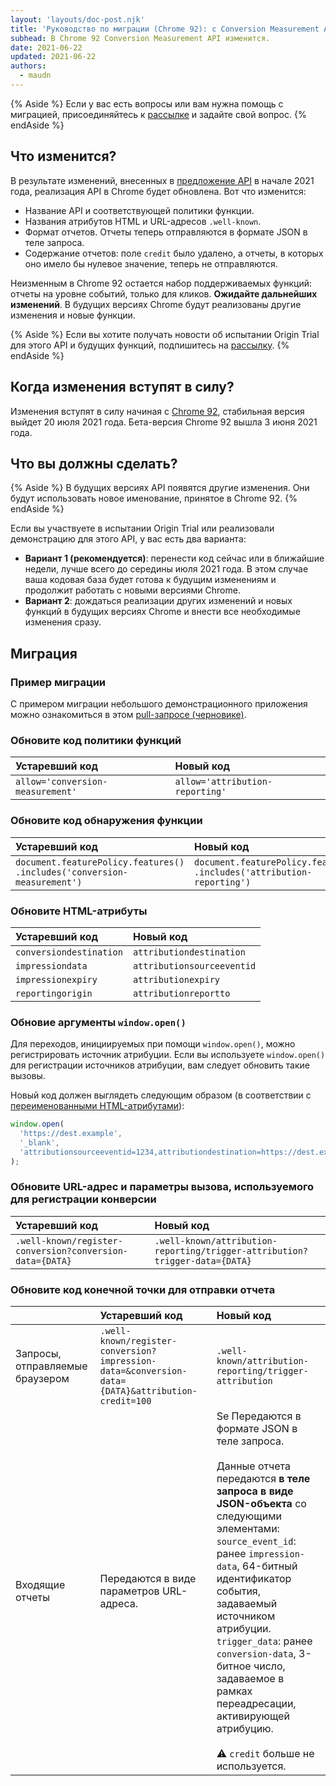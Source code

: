 ```yaml
---
layout: 'layouts/doc-post.njk'
title: 'Руководство по миграции (Chrome 92): с Conversion Measurement API на Attribution Reporting API'
subhead: В Chrome 92 Conversion Measurement API изменится.
date: 2021-06-22
updated: 2021-06-22
authors:
  - maudn
---
```


{% Aside %} Если у вас есть вопросы или вам нужна помощь с миграцией, присоединяйтесь к [рассылке](https://groups.google.com/u/1/a/chromium.org/g/attribution-reporting-api-dev) и задайте свой вопрос. {% endAside %}

## Что изменится?

В результате изменений, внесенных в [предложение API](https://github.com/WICG/conversion-measurement-api) в начале 2021 года, реализация API в Chrome будет обновлена. Вот что изменится:

- Название API и соответствующей политики функции.
- Названия атрибутов HTML и URL-адресов `.well-known`.
- Формат отчетов. Отчеты теперь отправляются в формате JSON в теле запроса.
- Содержание отчетов: поле `credit` было удалено, а отчеты, в которых оно имело бы нулевое значение, теперь не отправляются.

Неизменным в Chrome 92 остается набор поддерживаемых функций: отчеты на уровне событий, только для кликов. **Ожидайте дальнейших изменений**. В будущих версиях Chrome будут реализованы другие изменения и новые функции.

{% Aside %} Если вы хотите получать новости об испытании Origin Trial для этого API и будущих функций, подпишитесь на [рассылку](https://groups.google.com/u/1/a/chromium.org/g/attribution-reporting-api-dev). {% endAside %}

## Когда изменения вступят в силу?

Изменения вступят в силу начиная с [Chrome 92](https://chromestatus.com/features/schedule), стабильная версия выйдет 20 июля 2021 года. Бета-версия Chrome 92 вышла 3 июня 2021 года.

## Что вы должны сделать?

{% Aside %} В будущих версиях API появятся другие изменения. Они будут использовать новое именование, принятое в Chrome 92. {% endAside %}

Если вы участвуете в испытании Origin Trial или реализовали демонстрацию для этого API, у вас есть два варианта:

- **Вариант 1 (рекомендуется)**: перенести код сейчас или в ближайшие недели, лучше всего до середины июля 2021 года. В этом случае ваша кодовая база будет готова к будущим изменениям и продолжит работать с новыми версиями Chrome.
- **Вариант 2**: дождаться реализации других изменений и новых функций в будущих версиях Chrome и внести все необходимые изменения сразу.

## Миграция

### Пример миграции

С примером миграции небольшого демонстрационного приложения можно ознакомиться в этом [pull-запросе (черновике)](https://github.com/GoogleChromeLabs/trust-safety-demo/pull/4/files).

### Обновите код политики функций

<table class="simple width-full fixed-table with-heading-tint">
<thead><tr>
<th style="text-align: left;">Устаревший код</th>
<th style="text-align: left;">Новый код</th>
</tr></thead>
<tbody><tr>
<td><code>allow='conversion-measurement'</code></td>
<td><code>allow='attribution-reporting'</code></td>
</tr></tbody>
</table>

### Обновите код обнаружения функции

<table class="simple width-full fixed-table with-heading-tint">
<thead><tr>
<th style="text-align: left;">Устаревший код</th>
<th style="text-align: left;">Новый код</th>
</tr></thead>
<tbody><tr>
<td><code>document.featurePolicy.features()<br>.includes('conversion-measurement')</code></td>
<td><code>document.featurePolicy.features()<br>.includes('attribution-reporting')</code></td>
</tr></tbody>
</table>

### Обновите HTML-атрибуты

<table class="simple width-full fixed-table with-heading-tint">
<thead><tr>
<th style="text-align: left;">Устаревший код</th>
<th style="text-align: left;">Новый код</th>
</tr></thead>
<tbody>
<tr>
<td><code>conversiondestination</code></td>
<td><code>attributiondestination</code></td>
</tr>
<tr>
<td><code>impressiondata</code></td>
<td><code>attributionsourceeventid</code></td>
</tr>
<tr>
<td><code>impressionexpiry</code></td>
<td><code>attributionexpiry</code></td>
</tr>
<tr>
<td><code>reportingorigin</code></td>
<td><code>attributionreportto</code></td>
</tr>
</tbody>
</table>

### Обновие аргументы `window.open()`

Для переходов, инициируемых при помощи `window.open()`, можно регистрировать источник атрибуции. Если вы используете `window.open()` для регистрации источников атрибуции, вам следует обновить такие вызовы.

Новый код должен выглядеть следующим образом (в соответствии с [переименованными HTML-атрибутами](#update-the-html-attributes)):

```javascript
window.open(
  'https://dest.example',
  '_blank',
  'attributionsourceeventid=1234,attributiondestination=https://dest.example,attributionreportto=https://reporter.example,attributionexpiry=604800000'
);
```

### Обновите URL-адрес и параметры вызова, используемого для регистрации конверсии

<table class="simple width-full fixed-table with-heading-tint w-table--top-align">
<thead><tr>
<th style="text-align: left;">Устаревший код</th>
<th style="text-align: left;">Новый код</th>
</tr></thead>
<tbody><tr>
<td><code>.well-known/register-conversion?conversion-data={DATA}</code></td>
<td><code>.well-known/attribution-reporting/trigger-attribution?trigger-data={DATA}</code></td>
</tr></tbody>
</table>

### Обновите код конечной точки для отправки отчета

<table class="simple width-full fixed-table with-heading-tint">
<thead><tr>
<th></th>
<th style="text-align: left;">Устаревший код</th>
<th style="text-align: left;">Новый код</th>
</tr></thead>
<tbody><tr>
<td>Запросы, отправляемые браузером</td>
<td><code>.well-known/register-conversion?impression-data=&conversion-data={DATA}&attribution-credit=100</code></td>
<td>
<code>.well-known/attribution-reporting/trigger-attribution</td> </tr> <tr> <td>Входящие отчеты</td> <td> Передаются в виде параметров URL-адреса.</td> <td>Se Передаются в формате JSON в теле запроса.<br> <br> Данные отчета передаются <strong>в теле запроса в виде JSON-объекта</strong> со следующими элементами:<br> <code>source_event_id</code>: ранее <code>impression-data</code>, 64-битный идентификатор события, задаваемый источником атрибуции.<br> <code>trigger_data</code>: ранее <code>conversion-data</code>, 3-битное число, задаваемое в рамках переадресации, активирующей атрибуцию.<br><br> ⚠️ <code>credit</code> больше не используется.</td>
</tr></tbody>
</table>
